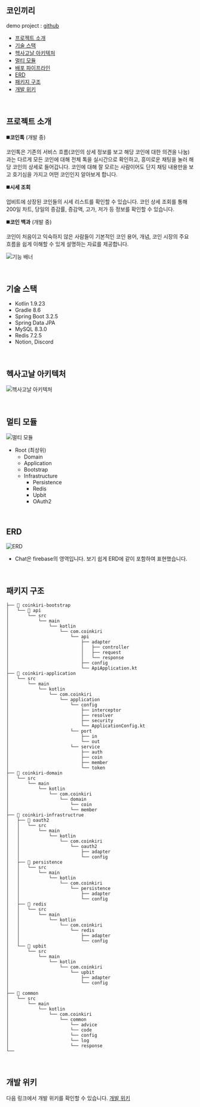 ## 코인끼리

demo project : [github](https://github.com/COINKIRI/coinkiri-server-demo)
- [프로젝트 소개](#프로젝트-소개)
- [기술 스택](#기술-스택)
- [헥사고날 아키텍처](#헥사고날-아키텍처)
- [멀티 모듈](#멀티-모듈)
- [배포 파이프라인](#배포-파이프라인)
- [ERD](#erd)
- [패키지 구조](#패키지-구조)
- [개발 위키](#개발-위키)

<br>

## 프로젝트 소개

◼️**코인톡**
(개발 중)

코인톡은 기존의 서비스 흐름(코인의 상세 정보를 보고 해당 코인에 대한 의견을 나눔)과는 다르게 모든 코인에 대해 전체 톡을 실시간으로 확인하고, 흥미로운 채팅을 눌러 해당 코인의 상세로 들어갑니다.
코인에 대해 잘 모르는 사람이어도 단지 채팅 내용만을 보고 호기심을 가지고 어떤 코인인지 알아보게 합니다.

◼️**시세 조회**

업비트에 상장된 코인들의 시세 리스트를 확인할 수 있습니다. 코인 상세 조회를 통해 200일 차트, 당일의 증감률, 증감액, 고가, 저가 등 정보를 확인할 수 있습니다.

◼️**코인 백과**
(개발 중)

코인이 처음이고 익숙하지 않은 사람들이 기본적인 코인 용어, 개념, 코인 시장의 주요 흐름을 쉽게 이해할 수 있게 설명하는 자료를 제공합니다.

![기능 배너](https://github.com/user-attachments/assets/f06c8d45-99e0-4973-a5c6-d999fdaa931b)

<br>

## 기술 스택

- Kotlin 1.9.23
- Gradle 8.6
- Spring Boot 3.2.5
- Spring Data JPA
- MySQL 8.3.0
- Redis 7.2.5
- Notion, Discord

<br>

## 헥사고날 아키텍처

![헥사고날 아키텍처](https://github.com/user-attachments/assets/19825ae3-bbda-4a59-abe5-8e8b7040062b)

<br>

## 멀티 모듈

![멀티 모듈](https://github.com/user-attachments/assets/8a9c5a46-19fd-4451-b0f1-4e454218dbc2)

- Root (최상위)
    - Domain
    - Application
    - Bootstrap
    - Infrastructure
        - Persistence
        - Redis
        - Upbit
        - OAuth2

<br>

## ERD

![ERD](https://github.com/user-attachments/assets/33a0f7e4-941f-4b9e-8817-8931a55857eb)

- Chat은 firebase의 영역입니다. 보기 쉽게 ERD에 같이 포함하여 표현했습니다.

<br>

## 패키지 구조

```
├── 📁 coinkiri-bootstrap
│   └── 📁 api
│       └── src
│           └── main
│               └── kotlin
│                   └── com.coinkiri
│                       └── api
│                           ├── adapter
│                           │   ├── controller
│                           │   ├── request
│                           │   └── response
│                           ├── config
│                           └── ApiApplication.kt
├── 📁 coinkiri-application
│   └── src
│       └── main
│           └── kotlin
│               └── com.coinkiri
│                   └── application
│                       └── config
│                           ├── interceptor
│                           ├── resolver
│                           ├── security
│                           └── ApplicationConfig.kt
│                       └── port
│                           ├── in
│                           └── out
│                       └── service
│                           ├── auth
│                           ├── coin
│                           ├── member
│                           └── token
├── 📁 coinkiri-domain
│   └── src
│       └── main
│           └── kotlin
│               └── com.coinkiri
│                   └── domain
│                       └── coin
│                       └── member
├── 📁 coinkiri-infrastructrue
│   ├── 📁 oauth2
│   │   └── src
│   │       └── main
│   │           └── kotlin
│   │               └── com.coinkiri
│   │                   └── oauth2
│   │                       ├── adapter
│   │                       └── config
│   ├── 📁 persistence
│   │   └── src
│   │       └── main
│   │           └── kotlin
│   │               └── com.coinkiri
│   │                   └── persistence
│   │                       ├── adapter
│   │                       └── config
│   ├── 📁 redis
│   │   └── src
│   │       └── main
│   │           └── kotlin
│   │               └── com.coinkiri
│   │                   └── redis
│   │                       ├── adapter
│   │                       └── config
│   └── 📁 upbit
│       └── src
│           └── main
│               └── kotlin
│                   └── com.coinkiri
│                       └── upbit
│                           ├── adapter
│                           └── config
│
├── 📁 common
│   └── src
│       └── main
│           └── kotlin
│               └── com.coinkiri
│                   └── common
│                       └── advice
│                       └── code
│                       └── config
│                       └── log
│                       └── response
└──
```

<br>

## 개발 위키

다음 링크에서 개발 위키를 확인할 수 있습니다.
[개발 위키](https://abalone-shake-786.notion.site/fb0dc47690a74b3093834013dd086a6c?v=c1f7d935b9994602abe64d4033a5bde6&pvs=74)

<br>

